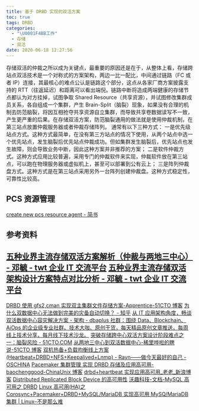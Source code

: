 ```yaml
---
title: 基于 DRBD 实现的双活方案
toc: true
tags: DRBD
categories:
  - "\U0001F4BB工作"
  - 存储
  - 双活
date: 2020-06-18 12:27:56
---
```

存储双活的仲裁之所以成为关键点，最重要的原因还是在于，从整体上看，存储跨站点双活技术是一个对称式的方案架构，两边一比一配比，中间通过链路（FC 或者 IP）连接，其最核心的难点公认是链路这个部分，这点从各家厂商方案披露支持的 RTT（往返延迟）和距离可以看出端倪。链路中断将造成两端健康的存储节点都认为对方挂掉，试图争取 Shared Resource（共享资源），并试图修改集群成员关系，各自组成一个集群，产生 Brain-Split（脑裂）现象，如果没有合理的机制去防范脑裂，将因互相抢夺共享资源自立集群，而导致共享卷数据读写不一致，产生更严重的后果。在存储双活方案，防范脑裂通用的做法就是使用仲裁机制，在第三站点放置仲裁服务器或者仲裁存储阵列。
通常有以下三种方式：
一是优先级站点方式。这种方式最简单，在没有第三方站点的情况下使用，从两个站点中选一个优先站点，发生脑裂后优先站点仲裁成功。但如集群发生脑裂后，优先站点也发生故障，则会导致业务中断，因此这种方案并非推荐的方案；
二是软件仲裁方式。这种方式应用比较普遍，采用专门的仲裁软件来实现，仲裁软件放在第三站点，可以跑在物理服务器或虚拟机上，甚至可以部署到公有云上；
三是阵列仲裁盘方式。这种方式是在第三站点采用另外一台阵列创建仲裁盘。这种方式稳定性，可靠性比较高。

## PCS 资源管理
[create new pcs resource agent - 简书](https://www.jianshu.com/p/bf3a42cd9e87)

## 参考资料

[五种业界主流存储双活方案解析（仲裁与两地三中心） - 邓毓 - twt 企业 IT 交流平台](https://www.talkwithtrend.com/Article/245299)
[五种业界主流存储双活架构设计方案特点对比分析 - 邓毓 - twt 企业 IT 交流平台](https://www.talkwithtrend.com/Article/244809)
---
[DRBD 使用 gfs2,cman 实现双主集群文件存储方案-Apprentice-51CTO 博客](https://blog.51cto.com/apprentice/1400869)
[为什么双数据中心无法做到完美的灾备自动切换？ - 知乎](https://zhuanlan.zhihu.com/p/136877267)
[从 IT 应用架构角度，畅谈双活数据中心容灾解决方案 - 架构 - dbaplus 社群：围绕 Data、Blockchain、AiOps 的企业级专业社群。技术大咖、原创干货，每天精品原创文章推送，每周线上技术分享，每月线下技术沙龙。](https://dbaplus.cn/news-21-1223-1.html)
[突破存储跨中心双活方案设计阶段难点之一：脑裂风险 - 51CTO.COM](https://stor.51cto.com/art/201710/554440.htm)
[从两地三中心到双活数据中心-稀里哗啦的瞎说-51CTO 博客](https://blog.51cto.com/leesbing/1769519)
[双机热备+负载均衡线上方案(Heartbeat+DRBD+NFS+Keepalived+Lnmp) - Rayn——做今天最好的自己 - OSCHINA](https://my.oschina.net/Rayn/blog/161012)
[Pacemaker 集群管理 实现 DRBD 存储及应用高可用-baochenggood-ChinaUnix 博客](http://blog.chinaunix.net/uid-26719405-id-4711740.html)
[drbd+heartbeat 实现应用高可用_老老_新浪博客](http://blog.sina.com.cn/s/blog_53c33d890100bf50.html)
[Distributed Replicated Block Device 的高可用性](https://www.ibm.com/developerworks/cn/linux/l-drbd/index.html)
[沃趣科技-文档-MySQL 高可用之 DRBD](http://www.woqutech.com/docs_info.php?id=513)
[Linux 高可用(HA)之 Corosync+Pacemaker+DRBD+MySQL/MariaDB 实现高可用 MySQ/MariaDB 集群 | Linux–不是那么难](https://www.dwhd.org/20150530_014731.html)

